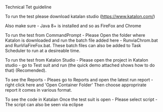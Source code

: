 Technical Tet guideline

To run the test please download katalan studio (https://www.katalon.com/)

Also make sure - Java 8+ is installed and so as FireFox and Chrome

To run the test from CommandPrompt - Please Open the folder where Katalon is downloaded and run the batch file added here - RunviaChrom.bat and RunViaFireFox.bat. These batch files can also be added to Task Scheduler to run at a desireable time.

To run the test from Katalon Studio - Please open the project in Katalon studio - go to Test suit and run (the quick demo attached shows how to do that) (Recomended).

To see the Reports - Pleaes go to Reports and open the latest run report - right click here and 'Open Container Folder' Then choose approprirate report it comes in various format. 

To see the code in Katalan Once the test suit is open - Please select script - The script can also be seen via eclipse
